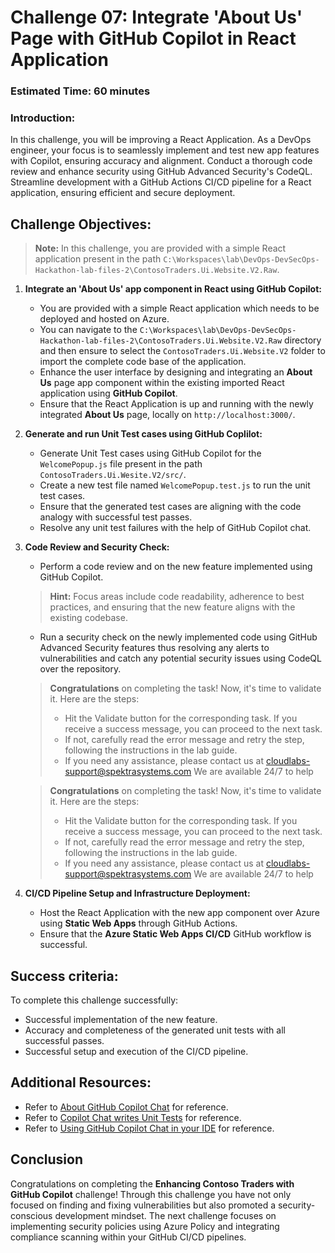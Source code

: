 # Challenge 07: Integrate 'About Us' Page with GitHub Copilot in React Application  

### Estimated Time: 60 minutes

### Introduction:
In this challenge, you will be improving a React Application. As a DevOps engineer, your focus is to seamlessly implement and test new app features with Copilot, ensuring accuracy and alignment. Conduct a thorough code review and enhance security using GitHub Advanced Security's CodeQL. Streamline development with a GitHub Actions CI/CD pipeline for a React application, ensuring efficient and secure deployment.

## Challenge Objectives:

>**Note:** In this challenge, you are provided with a simple React application present in the path `C:\Workspaces\lab\DevOps-DevSecOps-Hackathon-lab-files-2\ContosoTraders.Ui.Website.V2.Raw`.

1. **Integrate an 'About Us' app component in React using GitHub Copilot:**
   - You are provided with a simple React application which needs to be deployed and hosted on Azure.
   - You can navigate to the `C:\Workspaces\lab\DevOps-DevSecOps-Hackathon-lab-files-2\ContosoTraders.Ui.Website.V2.Raw` directory and then ensure to select the `ContosoTraders.Ui.Website.V2` folder to import the complete code base of the application.
   - Enhance the user interface by designing and integrating an **About Us** page app component within the existing imported React application using **GitHub Copilot**.
   - Ensure that the React Application is up and running with the newly integrated **About Us** page, locally on `http://localhost:3000/`.

2. **Generate and run Unit Test cases using GitHub Coplilot:**
   - Generate Unit Test cases using GitHub Copilot for the `WelcomePopup.js` file present in the path `ContosoTraders.Ui.Wesite.V2/src/`.
   - Create a new test file named `WelcomePopup.test.js` to run the unit test cases.
   - Ensure that the generated test cases are aligning with the code analogy with successful test passes.
   - Resolve any unit test failures with the help of GitHub Copilot chat. 

3. **Code Review and Security Check:**
   - Perform a code review and on the new feature implemented using GitHub Copilot.
   >**Hint:** Focus areas include code readability, adherence to best practices, and ensuring that the new feature aligns with the existing codebase.
   - Run a security check on the newly implemented code using GitHub Advanced Security features thus resolving any alerts to vulnerabilities and catch any potential security issues using CodeQL over the repository.
  
   > **Congratulations** on completing the task! Now, it's time to validate it. Here are the steps:
   > - Hit the Validate button for the corresponding task. If you receive a success message, you can proceed to the next task. 
   > - If not, carefully read the error message and retry the step, following the instructions in the lab guide.
   > - If you need any assistance, please contact us at cloudlabs-support@spektrasystems.com We are available 24/7 to help

   <validation step="57cac581-c65d-4cb5-bcca-97ffc04a16b9" />

   > **Congratulations** on completing the task! Now, it's time to validate it. Here are the steps:
   > - Hit the Validate button for the corresponding task. If you receive a success message, you can proceed to the next task. 
   > - If not, carefully read the error message and retry the step, following the instructions in the lab guide.
   > - If you need any assistance, please contact us at cloudlabs-support@spektrasystems.com We are available 24/7 to help

   <validation step="a15539e5-4a36-44f6-99a6-921117427d4d" />
      
5. **CI/CD Pipeline Setup and Infrastructure Deployment:**
   - Host the React Application with the new app component over Azure using **Static Web Apps** through GitHub Actions.
   - Ensure that the **Azure Static Web Apps CI/CD** GitHub workflow is successful. 

## Success criteria:
To complete this challenge successfully:

- Successful implementation of the new feature.
- Accuracy and completeness of the generated unit tests with all successful passes.
- Successful setup and execution of the CI/CD pipeline.

## Additional Resources:

- Refer to [About GitHub Copilot Chat](https://docs.github.com/en/copilot/github-copilot-chat/about-github-copilot-chat) for reference.
- Refer to [Copilot Chat writes Unit Tests](https://dev.to/this-is-learning/copilot-chat-writes-unit-tests-for-you-1c82) for reference.
- Refer to [Using GitHub Copilot Chat in your IDE](https://docs.github.com/en/copilot/github-copilot-chat/using-github-copilot-chat-in-your-ide) for reference.

## Conclusion
Congratulations on completing the **Enhancing Contoso Traders with GitHub Copilot** challenge! Through this challenge you have not only focused on finding and fixing vulnerabilities but also promoted a security-conscious development mindset. The next challenge focuses on implementing security policies using Azure Policy and integrating compliance scanning within your GitHub CI/CD pipelines.
